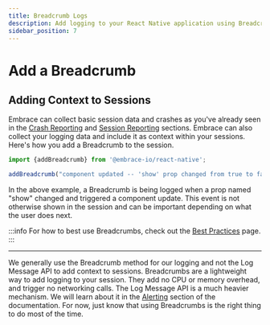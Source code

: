 ```yaml
---
title: Breadcrumb Logs
description: Add logging to your React Native application using Breadcrumbs with the Embrace SDK
sidebar_position: 7
---
```


# Add a Breadcrumb

## Adding Context to Sessions

Embrace can collect basic session data and crashes as you've already seen in the [Crash Reporting](/react-native/4x/integration/crash-reporting/) and [Session Reporting](/react-native/4x/integration/session-reporting/) sections.
Embrace can also collect your logging data and include it as context within your sessions.
Here's how you add a Breadcrumb to the session.

```javascript
import {addBreadcrumb} from '@embrace-io/react-native';

addBreadcrumb("component updated -- 'show' prop changed from true to false");
```

In the above example, a Breadcrumb is being logged when a prop named "show" changed and triggered a component update.
This event is not otherwise shown in the session and can be important depending on what the user does next.

:::info
For how to best use Breadcrumbs, check out the [Best Practices](/best-practices/breadcrumbs/) page. 
:::

---

We generally use the Breadcrumb method for our logging and not the Log Message API to add context to sessions.
Breadcrumbs are a lightweight way to add logging to your session. They add no CPU or memory overhead, and trigger no networking calls.
The Log Message API is a much heavier mechanism. We will learn about it in the [Alerting](/react-native/4x/integration/log-message-api/) section of the documentation.
For now, just know that using Breadcrumbs is the right thing to do most of the time.
